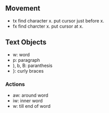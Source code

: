 ## Movement
* tx find character x. put cursor just before x.
* fx find charcter x. put cursor at x.

## Text Objects
* w: word
* p: paragraph
* ), b, B: paranthesis
* }: curly braces
 
### Actions
* aw: around word
* iw: inner word
* w: till end of word
